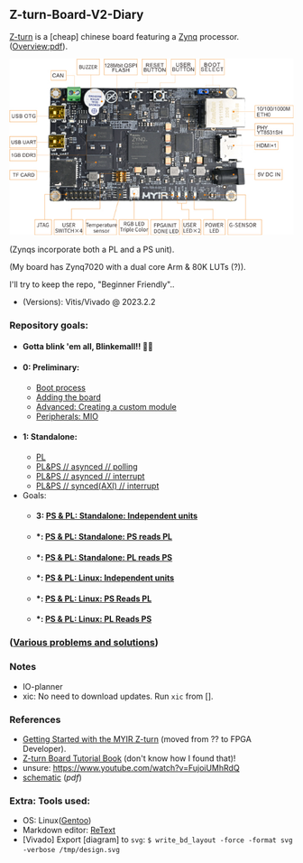 ## Z-turn-Board-V2-Diary
[Z-turn](https://www.myirtech.com/list.asp?id=708) is a [cheap] chinese board featuring a [Zynq](https://www.xilinx.com/products/silicon-devices/soc/zynq-7000.html) processor. ([Overview:pdf](https://www.myirtech.com/download/Zynq7000/Z-turnBoardV2.pdf)).

!['Z-Turn image'](.site/projects/zturnboardv2top.jpg)

(Zynqs incorporate both a PL and a PS unit).

(My board has Zynq7020 with a dual core Arm & 80K LUTs (?)).

I'll try to keep the repo, "Beginner Friendly"..

* (Versions): Vitis/Vivado @ 2023.2.2

### Repository goals:
* #### Gotta blink 'em all, Blinkemall!! 🧶🧶
* #### 0: Preliminary:
    * [Boot process](.site/Preliminary/Boot_process/README.md)
    * [Adding the board](.site/Preliminary/Adding_the_board/README.md)
    * [Advanced: Creating a custom module](.site/Preliminary/Module/README.md)
    * [Peripherals: MIO](.site/Preliminary/Peripherals/README.md)
* #### 1: Standalone:
    * [PL](.site/projects/standalone/PL/README.md)
    * [PL&PS // asynced // polling](.site/projects/standalone/PL&PS.asynced/README.md)
    * [PL&PS // asynced // interrupt](.site/projects/standalone/PL&PS.asynced.interrupt/README.md)
    * [PL&PS // synced(AXI) // interrupt](.site/projects/standalone/PL&PS.synced/README.md)
* Goals:
    * #### 3: [PS & PL: Standalone: Independent units](.site/projects/PS_&_PL:_Standalone:_Independent_units/README.md)
    * #### *: [PS & PL: Standalone: PS reads PL](.site/projects/PS_&_PL:_Standalone:_PS_reads_PL/README.md)
    * #### *: [PS & PL: Standalone: PL reads PS](.site/projects/PS_&_PL:_Standalone:_PL_reads_PS/README.md)
    * #### *: [PS & PL: Linux: Independent units](.site/projects/PS_&_PL:_Linux:_Independent_units/README.md)
    * #### *: [PS & PL: Linux: PS Reads PL](.site/projects/PS_&_PL:_Linux:_PS_Reads_PL/README.md)
    * #### *: [PS & PL: Linux: PL Reads PS](.site/projects/PS_&_PL:_Linux:_PL_Reads_PS/README.md)

### ([Various problems and solutions](Problems.md))

### Notes

* IO-planner
* xic: No need to download updates. Run `xic` from [].

### References

* [Getting Started with the MYIR Z-turn](https://www.youtube.com/watch?v=fVrcUiYxe7M) (moved from ?? to FPGA Developer).
* [Z-turn Board Tutorial Book](https://www.myirtech.com/soft.asp?id=969) (don't know how I found that)!
* unsure: https://www.youtube.com/watch?v=FujoiUMhRdQ
* [schematic](https://www.myirtech.com/download/Zynq7000/zturnv2Schematic.pdf) (*pdf*)


### Extra: Tools used:
* OS: Linux([Gentoo](https://www.gentoo.org/))
* Markdown editor: [ReText](https://github.com/retext-project/retext)
* [Vivado] Export [diagram] to `svg`: `$ write_bd_layout -force -format svg -verbose /tmp/design.svg`

